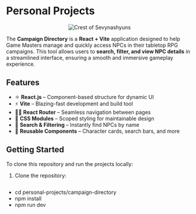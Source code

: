 # Personal Projects 

<p align="center">
  <img src="https://imgur.com/1vr5YL1.png" alt="Crest of Sevynashyuns">
</p>

<p>

The **Campaign Directory** is a **React + Vite** application designed to help Game Masters manage and quickly access NPCs in their tabletop RPG campaigns. This tool allows users to **search, filter, and view NPC details** in a streamlined interface, ensuring a smooth and immersive gameplay experience. 
</p>

 

  

## Features 


- ⚛ **React.js** – Component-based structure for dynamic UI  
- ⚡ **Vite** – Blazing-fast development and build tool  
- 🏃‍♂ **React Router** – Seamless navigation between pages  
- 🎨 **CSS Modules** – Scoped styling for maintainable design  
- 🔎 **Search & Filtering** – Instantly find NPCs by name  
- 📜 **Reusable Components** – Character cards, search bars, and more  

  

## Getting Started 

  

To clone this repository and run the projects locally: 

  

1. Clone the repository: 

   ```bash git clone https://github.com/leannekeenan/personal-projects.git
 -  cd personal-projects/campaign-directory
 -  npm install
 - npm run dev

 

 
